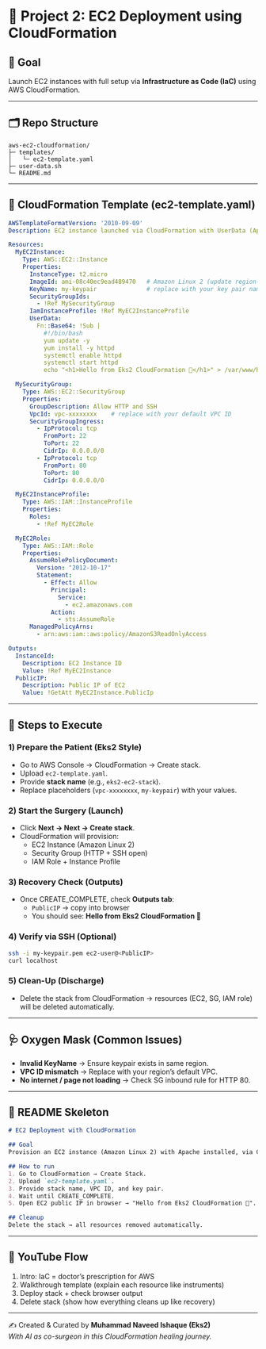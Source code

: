 # 🌟 Project 2: EC2 Deployment using CloudFormation

## 🎯 Goal
Launch EC2 instances with full setup via **Infrastructure as Code (IaC)** using AWS CloudFormation.

---

## 🗂 Repo Structure
```
aws-ec2-cloudformation/
├─ templates/
│   └─ ec2-template.yaml
├─ user-data.sh
└─ README.md
```

---

## 📜 CloudFormation Template (ec2-template.yaml)

```yaml
AWSTemplateFormatVersion: '2010-09-09'
Description: EC2 instance launched via CloudFormation with UserData (Apache server)

Resources:
  MyEC2Instance:
    Type: AWS::EC2::Instance
    Properties:
      InstanceType: t2.micro
      ImageId: ami-08c40ec9ead489470   # Amazon Linux 2 (update region-specific AMI)
      KeyName: my-keypair              # replace with your key pair name
      SecurityGroupIds:
        - !Ref MySecurityGroup
      IamInstanceProfile: !Ref MyEC2InstanceProfile
      UserData:
        Fn::Base64: !Sub |
          #!/bin/bash
          yum update -y
          yum install -y httpd
          systemctl enable httpd
          systemctl start httpd
          echo "<h1>Hello from Eks2 CloudFormation 🚀</h1>" > /var/www/html/index.html

  MySecurityGroup:
    Type: AWS::EC2::SecurityGroup
    Properties:
      GroupDescription: Allow HTTP and SSH
      VpcId: vpc-xxxxxxxx    # replace with your default VPC ID
      SecurityGroupIngress:
        - IpProtocol: tcp
          FromPort: 22
          ToPort: 22
          CidrIp: 0.0.0.0/0
        - IpProtocol: tcp
          FromPort: 80
          ToPort: 80
          CidrIp: 0.0.0.0/0

  MyEC2InstanceProfile:
    Type: AWS::IAM::InstanceProfile
    Properties:
      Roles:
        - !Ref MyEC2Role

  MyEC2Role:
    Type: AWS::IAM::Role
    Properties:
      AssumeRolePolicyDocument:
        Version: "2012-10-17"
        Statement:
          - Effect: Allow
            Principal:
              Service:
                - ec2.amazonaws.com
            Action:
              - sts:AssumeRole
      ManagedPolicyArns:
        - arn:aws:iam::aws:policy/AmazonS3ReadOnlyAccess

Outputs:
  InstanceId:
    Description: EC2 Instance ID
    Value: !Ref MyEC2Instance
  PublicIP:
    Description: Public IP of EC2
    Value: !GetAtt MyEC2Instance.PublicIp
```

---

## 📝 Steps to Execute

### 1) Prepare the Patient (Eks2 Style)
- Go to AWS Console → CloudFormation → Create stack.  
- Upload `ec2-template.yaml`.  
- Provide **stack name** (e.g., `eks2-ec2-stack`).  
- Replace placeholders (`vpc-xxxxxxxx`, `my-keypair`) with your values.  

### 2) Start the Surgery (Launch)
- Click **Next → Next → Create stack**.  
- CloudFormation will provision:
  - EC2 Instance (Amazon Linux 2)
  - Security Group (HTTP + SSH open)
  - IAM Role + Instance Profile

### 3) Recovery Check (Outputs)
- Once CREATE_COMPLETE, check **Outputs tab**:  
  - `PublicIP` → copy into browser  
  - You should see: **Hello from Eks2 CloudFormation 🚀**

### 4) Verify via SSH (Optional)
```bash
ssh -i my-keypair.pem ec2-user@<PublicIP>
curl localhost
```

### 5) Clean-Up (Discharge)
- Delete the stack from CloudFormation → resources (EC2, SG, IAM role) will be deleted automatically.  

---

## 🩺 Oxygen Mask (Common Issues)
- **Invalid KeyName** → Ensure keypair exists in same region.  
- **VPC ID mismatch** → Replace with your region’s default VPC.  
- **No internet / page not loading** → Check SG inbound rule for HTTP 80.  

---

## 📄 README Skeleton

```markdown
# EC2 Deployment with CloudFormation

## Goal
Provision an EC2 instance (Amazon Linux 2) with Apache installed, via CloudFormation.

## How to run
1. Go to CloudFormation → Create Stack.
2. Upload `ec2-template.yaml`.
3. Provide stack name, VPC ID, and key pair.
4. Wait until CREATE_COMPLETE.
5. Open EC2 public IP in browser → "Hello from Eks2 CloudFormation 🚀".

## Cleanup
Delete the stack → all resources removed automatically.
```

---

## 🎥 YouTube Flow
1. Intro: IaC = doctor’s prescription for AWS  
2. Walkthrough template (explain each resource like instruments)  
3. Deploy stack + check browser output  
4. Delete stack (show how everything cleans up like recovery)  

---

✍️ Created & Curated by **Muhammad Naveed Ishaque (Eks2)**  
_With AI as co-surgeon in this CloudFormation healing journey._
